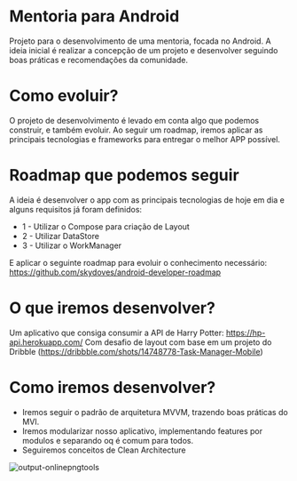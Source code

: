 # Mentoria para Android

Projeto para o desenvolvimento de uma mentoria, focada no Android. A ideia inicial é realizar a concepção de um projeto e desenvolver seguindo boas práticas e recomendações da comunidade.

# Como evoluir?

O projeto de desenvolvimento é levado em conta algo que podemos construir, e também evoluir. Ao seguir um roadmap, iremos aplicar as principais tecnologias e frameworks para entregar o melhor APP possível.

# Roadmap que podemos seguir

A ideia é desenvolver o app com as principais tecnologias de hoje em dia e alguns requisitos já foram definidos:

- 1 - Utilizar o Compose para criação de Layout
- 2 - Utilizar DataStore
- 3 - Utilizar o WorkManager

E aplicar o seguinte roadmap para evoluir o conhecimento necessário: https://github.com/skydoves/android-developer-roadmap

# O que iremos desenvolver?

Um aplicativo que consiga consumir a API de Harry Potter: https://hp-api.herokuapp.com/
Com desafio de layout com base em um projeto do Dribble (https://dribbble.com/shots/14748778-Task-Manager-Mobile)

# Como iremos desenvolver?

- Iremos seguir o padrão de arquitetura MVVM, trazendo boas práticas do MVI.
- Iremos modularizar nosso aplicativo, implementando features por modulos e separando oq é comum para todos.
- Seguiremos conceitos de Clean Architecture

![output-onlinepngtools](https://user-images.githubusercontent.com/22418520/188058006-ae6c4aa7-222a-47c5-a198-803363818570.png)

